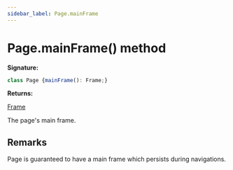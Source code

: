 ```yaml
---
sidebar_label: Page.mainFrame
---
```

# Page.mainFrame() method

**Signature:**

```typescript
class Page {mainFrame(): Frame;}
```
**Returns:**

[Frame](./puppeteer.frame.md)

The page's main frame.

## Remarks

Page is guaranteed to have a main frame which persists during navigations.

